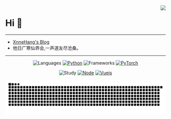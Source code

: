 <a href="https://github.com/MrXnneHang">
  <img align="right" src="http://github-readme-streak-stats.herokuapp.com?user=MrXnneHang&mode=weekly" />
</a>

# Hi 👋

---

- [XnneHang\'s Blog](http://xnnehang.top/home)
- 他日广寒仙界会,一声道友尽沧桑。

---

<div align="center">

  ![Languages](https://img.shields.io/badge/Languages:-red?style=flat-square)
  [![Python][PythonBadge]][PythonHome]
  ![Frameworks](https://img.shields.io/badge/Frameworks:-red?style=flat-square)
  [![PyTorch][PyTorchBadge]][PyTorchHome]
  
  ![Study](https://img.shields.io/badge/Study:-red?style=flat-square)
  [![Node][NodejsBadge]][NodejsHome]
  [![Vuejs][VuejsBadge]][VuejsHome]

</div>


[TypeScriptBadge]: https://img.shields.io/badge/TypeScript-3178C6?logo=TypeScript&style=flat-square&labelColor=000
[TypeScriptHome]: https://www.typescriptlang.org
[JavaScriptBadge]: https://img.shields.io/badge/JavaScript-F7DF1E?logo=JavaScript&style=flat-square&labelColor=000
[JavaScriptHome]: https://tc39.es/ecma262
[NodejsBadge]: https://img.shields.io/badge/Node.js-339933?logo=Node.js&style=flat-square&labelColor=000
[NodejsHome]: https://nodejs.org
[RustBadge]: https://img.shields.io/badge/Rust-fff?logo=Rust&style=flat-square&labelColor=000
[RustHome]: https://www.rust-lang.org/
[VisualStudioCodeBadge]: https://img.shields.io/badge/VSCodeVim-007ACC?logo=VisualStudioCode&style=flat-square&labelColor=000
[VisualStudioCodeHome]: https://code.visualstudio.com/
[NeoVimBadge]: https://img.shields.io/badge/NeoVim-57A143?logo=neovim&style=flat-square&labelColor=000
[NeoVimHome]: https://neovim.io/
[macOSBadge]: https://img.shields.io/badge/macOS-000?logo=macOS&style=flat-square&labelColor=000
[macOSHome]: https://www.apple.com/macos
[VuejsBadge]: https://img.shields.io/badge/Vue.js-4FC08D?logo=vue.js&style=flat-square&labelColor=000&link=https://vuejs.org
[VuejsHome]: https://vuejs.org/
[ViteBadge]: https://img.shields.io/badge/Vite-646CFF?logo=vite&style=flat-square&labelColor=000
[ViteHome]: https://vitejs.dev/
[PrismaBadge]: https://img.shields.io/badge/Prisma-2D3748?logo=Prisma&style=flat-square&labelColor=000
[PrismaHome]: https://www.prisma.io/
[AntDesignBadge]: https://img.shields.io/badge/AntDesign-0170FE?logo=antdesign&style=flat-square&labelColor=000
[AntDesignHome]: https://ant.design/
[ReactBadge]: https://img.shields.io/badge/React-61DAFB?logo=React&style=flat-square&labelColor=000
[ReactHome]: https://reactjs.org/
[RXJSBadge]: https://img.shields.io/badge/RXJS-B7178C?logo=ReactiveX&style=flat-square&labelColor=000
[RXJSHome]: https://rxjs.dev/Py
[PyTorchHome]:https://pytorch.org
[PyTorchBadge]: https://img.shields.io/badge/PyTorch-EE4C2C?logo=PyTorch&style=flat-square&labelColor=000
[PythonBadge]: https://img.shields.io/badge/Python-3776AB?logo=Python&style=flat-square&labelColor=000
[PythonHome]: https://www.python.org




<picture>
  <source media="(prefers-color-scheme: dark)" srcset="https://raw.githubusercontent.com/MrXnneHang/MrXnneHang/output/github-contribution-grid-snake-dark.svg">
  <source media="(prefers-color-scheme: light)" srcset="https://raw.githubusercontent.com/MrXnneHang/MrXnneHang/output/github-contribution-grid-snake.svg">
  <img alt="github contribution grid snake animation" src="https://raw.githubusercontent.com/MrXnneHang/MrXnneHang/output/github-contribution-grid-snake.svg">
</picture>
